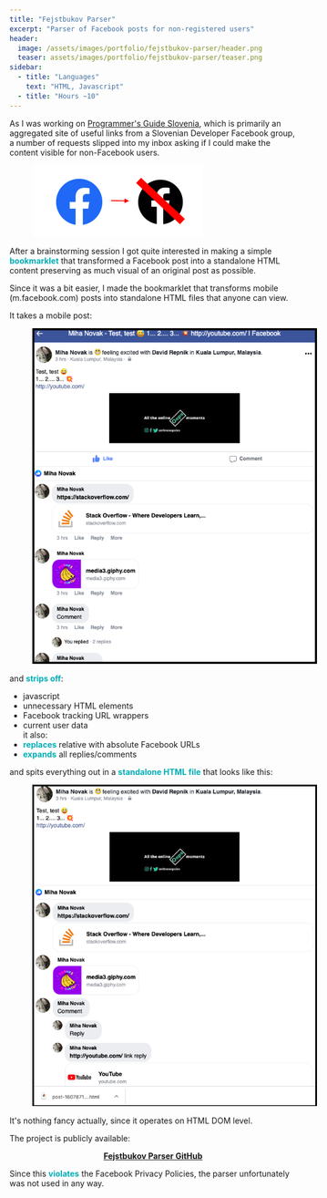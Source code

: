 ```yaml
---
title: "Fejstbukov Parser"
excerpt: "Parser of Facebook posts for non-registered users"
header:
  image: /assets/images/portfolio/fejstbukov-parser/header.png
  teaser: assets/images/portfolio/fejstbukov-parser/teaser.png
sidebar:
  - title: "Languages"
    text: "HTML, Javascript"
  - title: "Hours ~10"
---
```


As I was working on [Programmer's Guide Slovenia](/portfolio/programmers-guide-slovenia), which is
primarily an aggregated site of useful links from a Slovenian Developer Facebook group,
a number of requests slipped into my inbox asking if I could make the content visible for non-Facebook users.

<figure style="width:300px" class="align-center">
  <img src="/assets/images/portfolio/fejstbukov-parser/teaser.png" alt="Teaser Image">
</figure> 

After a brainstorming session I got quite interested in making a simple <b style="color:#00adb5">bookmarklet</b> that transformed
a Facebook post into a standalone HTML content preserving as much visual of an original post as possible.

Since it was a bit easier, I made the bookmarklet that transforms mobile (m.facebook.com) posts
into standalone HTML files that anyone can view.

It takes a mobile post:

<figure style="width:500px" class="align-center">
  <img src="/assets/images/portfolio/fejstbukov-parser/before.png" alt="Before Image">
</figure> 

and <b style="color:#00adb5">strips off</b>:
- javascript
- unnecessary HTML elements
- Facebook tracking URL wrappers
- current user data
<br>it also:
- <b style="color:#00adb5">replaces</b> relative with absolute Facebook URLs
- <b style="color:#00adb5">expands</b> all replies/comments

and spits everything out in a <b style="color:#00adb5">standalone HTML file</b> that looks like this:

<figure style="width:500px" class="align-center">
  <img src="/assets/images/portfolio/fejstbukov-parser/after.png" alt="After Image">
</figure> 

It's nothing fancy actually, since it operates on HTML DOM level.

The project is publicly available: <center style="color:#00adb5"><a href="https://github.com/mihanovak1024/fejstbukov-parser"><b>Fejstbukov Parser GitHub</b></a></center>

Since this <b style="color:#00adb5">violates</b> the Facebook Privacy Policies, the parser unfortunately was not used in any way.